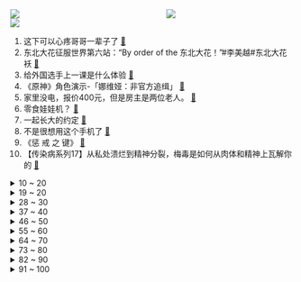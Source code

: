 <div >
	<a style="float:left;width:55%;" href = "https://github.com/anuraghazra/github-readme-stats">
	 <img src = "https://github-readme-stats.vercel.app/api?username=iuuuuuaena&theme=buefy&show_icons=true"/>
	</a>
	<a  style="float:right;width:45%" href = "https://github.com/anuraghazra/github-readme-stats">
	 <img  src="https://github-readme-stats.vercel.app/api/top-langs/?username=anuraghazra&layout=compact"/>
	</a>
	</div>

[![](https://img.shields.io/badge/jxd-@jxdgogogo.xyz-yellowgreen.svg)](https://www.jxdgogogo.xyz)<br>
1. 这下可以心疼哥哥一辈子了 [:link:](//www.bilibili.com/video/BV1bi4y1e7wX) <br>
2. 东北大花征服世界第六站：“By order of the 东北大花！”#李美越#东北大花袄 [:link:](//www.bilibili.com/video/BV1ec411m7pn) <br>
3. 给外国选手上一课是什么体验 [:link:](//www.bilibili.com/video/BV1ib4y1G7or) <br>
4. 《原神》角色演示-「娜维娅：非官方追缉」 [:link:](//www.bilibili.com/video/BV1pG411Y7Jv) <br>
5. 家里没电，报价400元，但是房主是两位老人。 [:link:](//www.bilibili.com/video/BV18N4y1b7Zh) <br>
6. 零食娃娃机？ [:link:](//www.bilibili.com/video/BV1Ea4y1r7nx) <br>
7. 一起长大的约定 [:link:](//www.bilibili.com/video/BV1S64y1p7Qy) <br>
8. 不是很想用这个手机了 [:link:](//www.bilibili.com/video/BV1ab4y1G7tS) <br>
9. 《惩 戒 之 键》 [:link:](//www.bilibili.com/video/BV1mw411t7dn) <br>
10. 【传染病系列17】从私处溃烂到精神分裂，梅毒是如何从肉体和精神上瓦解你的 [:link:](//www.bilibili.com/video/BV1Ec411y7kW) <br>
<details>
<summary>10 ~ 20</summary>

11. 舍友考四级堪比电视剧 [:link:](//www.bilibili.com/video/BV1tc411m7nG) <br>
12. 首先你要快乐 其次都是其次 [:link:](//www.bilibili.com/video/BV1rj411p7ih) <br>
13. 小孩哥：你觉得你能杀死我？ [:link:](//www.bilibili.com/video/BV1tN4y1b763) <br>
14. 对话，陈奕迅！！！！！！ [:link:](//www.bilibili.com/video/BV1Vc411y7nm) <br>
15. 好好好，这样玩是吧！ [:link:](//www.bilibili.com/video/BV1PG411Y7cz) <br>
16. AMSR [:link:](//www.bilibili.com/video/BV1Lb4y1V7aT) <br>
17. 羊村第三季（2） [:link:](//www.bilibili.com/video/BV15a4y1r7te) <br>
18. 视频来晚了哥 [:link:](//www.bilibili.com/video/BV1Vw41147uB) <br>
19. 这次我想画的平一点 [:link:](//www.bilibili.com/video/BV1EG411Y7M9) <br>
</details>
<details>
<summary>19 ~ 20</summary>

20. 奇怪的冰淇淋 8 最终章？罗德换上了新衣服！泰坦机器人超进化！ [:link:](//www.bilibili.com/video/BV1MG411Y7DB) <br>
21. 【兔丸】cos凝光去故宫看雪啦 [:link:](//www.bilibili.com/video/BV1Jp4y1f7qe) <br>
22. 牛骨麻将2 [:link:](//www.bilibili.com/video/BV18e411k71U) <br>
23. “大毒枭”网上带货 都是假货 给客户吃出糖尿病！ [:link:](//www.bilibili.com/video/BV1Kb4y1V7SV) <br>
24. 【毕导】这可能是世界上唯一科普这种皱纹的视频……？ [:link:](//www.bilibili.com/video/BV1Fj411H7Xi) <br>
25. ⚡最 爽 的 一 集⚡ [:link:](//www.bilibili.com/video/BV1rw411x7c1) <br>
26. 我宣布！这是我2023年最成功的整蛊！！！ [:link:](//www.bilibili.com/video/BV1Jw411475y) <br>
27. “非 自 然 死 亡” [:link:](//www.bilibili.com/video/BV1nC4y1u7aA) <br>
28. b 站 热 度 年 度 总 结 ☆【年度套娃2023】 [:link:](//www.bilibili.com/video/BV1BN411G7yd) <br>
</details>
<details>
<summary>28 ~ 30</summary>

29. 鳄鱼简直浑身都是宝！ [:link:](//www.bilibili.com/video/BV1Cu4y1M7kZ) <br>
30. 永远不要质疑古人的审美，香炉鼻祖博山炉制作技艺。 [:link:](//www.bilibili.com/video/BV1Mg4y117D1) <br>
31. 飞10000公里，探秘全世界最罕见麦当劳！ 非洲麦门吃什么？ [:link:](//www.bilibili.com/video/BV1hG411a72w) <br>
32. 你的工作年度盘点已生成，请点击视频。 [:link:](//www.bilibili.com/video/BV1vK411b7gA) <br>
33. 闻会军是谁？竟一夜之间刷爆朋友圈【梗指南】 [:link:](//www.bilibili.com/video/BV1Kg4y1C7Bj) <br>
34. 走自己的路，撑自己的伞 [:link:](//www.bilibili.com/video/BV1N94y1P7WE) <br>
35. 《最伟大的芙芙》这世上的热闹，出自枫丹。 [:link:](//www.bilibili.com/video/BV1xu4y1T7qB) <br>
36. “挥棒的那一刻，艺术已成” [:link:](//www.bilibili.com/video/BV1Xj411n7ZF) <br>
37. 酱油可以当墨水吗？！酱香味的字！ [:link:](//www.bilibili.com/video/BV13i4y1e7Bp) <br>
</details>
<details>
<summary>37 ~ 40</summary>

38. 【原神过家家】芙芙：这就是须弥育子的做法吗 [:link:](//www.bilibili.com/video/BV15C4y1Q7og) <br>
39. 改掉不良习惯，燃起青春斗志 [:link:](//www.bilibili.com/video/BV1tw41147ot) <br>
40. 我爸可太有出息了 [:link:](//www.bilibili.com/video/BV1Li4y1a72V) <br>
41. 【warma】如果有外向的人拉我一把！ [:link:](//www.bilibili.com/video/BV1na4y1r7y8) <br>
42. 同学，这里不让睡觉 [:link:](//www.bilibili.com/video/BV1Wa4y1R7a7) <br>
43. 【STN快报第七季39】浩劫的前夕当然是拿钱跑路啊，未必真打僵尸啊？ [:link:](//www.bilibili.com/video/BV1Wc411y7Tf) <br>
44. 帅小伙说尿酸又高了，吓得我赶紧点一堆生腌宵夜给他好好补补 [:link:](//www.bilibili.com/video/BV1Uu4y1H7To) <br>
45. 【塞尔达】那些超乎你想象力的离谱游戏玩法！ [:link:](//www.bilibili.com/video/BV1iK411b7kv) <br>
46. 可算是找到了 [:link:](//www.bilibili.com/video/BV1AN4y1a7bU) <br>
</details>
<details>
<summary>46 ~ 50</summary>

47. 陪男朋友钓鱼，说说我辞职结婚这件事...... [:link:](//www.bilibili.com/video/BV1vN4y1h7EP) <br>
48. 【ITZY】“BORN TO BE” M/V [:link:](//www.bilibili.com/video/BV18K411b7fW) <br>
49. 关于社恐回学校探望老师这件事 [:link:](//www.bilibili.com/video/BV1hu4y1J7zj) <br>
50. 如何在家制造香菇脆 [:link:](//www.bilibili.com/video/BV11e411k7Ve) <br>
51. 在零下8度的大雪中跳舞能有多美？ [:link:](//www.bilibili.com/video/BV1cC4y1Q7Y3) <br>
52. 街头对诗，不愧是汉语言文学的姑娘，对答如流 [:link:](//www.bilibili.com/video/BV17a4y1R723) <br>
53. 因为情怀我开了家8K电影院，放完一部电影就拆迁了 [:link:](//www.bilibili.com/video/BV1dw411x75M) <br>
54. 大声发，但是通的高压电 [:link:](//www.bilibili.com/video/BV1ne411C76Q) <br>
55. 根据美国黑心矿厂改编的游戏，黑暗程度令人胆颤！ [:link:](//www.bilibili.com/video/BV1Pw41147Kc) <br>
</details>
<details>
<summary>55 ~ 60</summary>

56. 【瑞克与莫蒂】爽翻了！戴安姥姥登场，上演年度最佳剧情！（第七季大结局·剧情）#295 [:link:](//www.bilibili.com/video/BV1C64y1p7u3) <br>
57. 芬兰家人顺利拿到中国签证！庆祝中国行狂炫东北酸菜火锅到端盆喝汤！美蛙鱼头话梅排骨啃到晕天黑地！撑到站不起来！ [:link:](//www.bilibili.com/video/BV1ne411C7y9) <br>
58. 深圳这公园迟早出个歼20飞行员 [:link:](//www.bilibili.com/video/BV1n94y1A7Ff) <br>
59. 违法工厂深夜转移证据，纪录片导演冒险潜伏拍摄。 [:link:](//www.bilibili.com/video/BV1bj411W7h6) <br>
60. 好歹毒的烤肠！也太太太太太好吃了！！ [:link:](//www.bilibili.com/video/BV1sp4y1f7y9) <br>
61. 【北京欢迎你】这是一首来自五湖四海的新年祝福 [:link:](//www.bilibili.com/video/BV1uc411o7tw) <br>
62. 大吉大利，今晚吃鸡，这次管够管饱。 [:link:](//www.bilibili.com/video/BV1pw411x7Dn) <br>
63. 科目三完整版来啦！ [:link:](//www.bilibili.com/video/BV1UK411b7jj) <br>
64. 我爸问我考研还去不去了，笑了，老铁我这自制力以后再别考试写计划喽 [:link:](//www.bilibili.com/video/BV11u4y1H7K1) <br>
</details>
<details>
<summary>64 ~ 70</summary>

65. 2023演技大赏：烂得花样百出！明年可别再这么演了！ [:link:](//www.bilibili.com/video/BV1xc411m7x2) <br>
66. “南方人也有自己的初雪” [:link:](//www.bilibili.com/video/BV1g64y1p7dP) <br>
67. 村上春树说过：人不能太轴 [:link:](//www.bilibili.com/video/BV1uN411V7eQ) <br>
68. 上车睡觉，下车尿尿，到点拍照，一问去哪，啥也不知道(-｡-; [:link:](//www.bilibili.com/video/BV1Cg4y117Xp) <br>
69. 在电影院上班是什么体验 [:link:](//www.bilibili.com/video/BV1Yi4y1e79X) <br>
70. 温暖中带着一丝紧张 [:link:](//www.bilibili.com/video/BV1jQ4y1g7jj) <br>
71. 这能不好吃？ [:link:](//www.bilibili.com/video/BV1mC4y1Q7NU) <br>
72. 给流浪猫制作四层冬季猫窝的第三层之“单身公寓” [:link:](//www.bilibili.com/video/BV1Vp4y1f7b9) <br>
73. “普 普 通 通 的 一 局”|  前篇 [:link:](//www.bilibili.com/video/BV1jg4y1175p) <br>
</details>
<details>
<summary>73 ~ 80</summary>

74. 太震撼了！我做了一片可以吃的荷塘！！ [:link:](//www.bilibili.com/video/BV1vG411a7Qd) <br>
75. 圣诞快乐劳伦斯先生，但是在医院 [:link:](//www.bilibili.com/video/BV1Fa4y1R73V) <br>
76. 感觉它好开心 [:link:](//www.bilibili.com/video/BV12b4y1G7sF) <br>
77. 假如音效师是新手！谍战片活生生演成喜剧！(第二弹) [:link:](//www.bilibili.com/video/BV1Nu4y1n7Dw) <br>
78. 游戏开发部出大事了！[蔚蓝档案动画片] [:link:](//www.bilibili.com/video/BV1DC4y1Q73a) <br>
79. 55岁阿姨苦练化妆挑战100天 [:link:](//www.bilibili.com/video/BV1Ra4y1r7Md) <br>
80. 生活不易 爹地叹气… [:link:](//www.bilibili.com/video/BV1op4y1f7RB) <br>
81. 【花小烙】为什么冬天在外面冻久了皮肤会变紫？ [:link:](//www.bilibili.com/video/BV1ea4y1r7kC) <br>
82. 女孩子玩塞恩怎么了？ [:link:](//www.bilibili.com/video/BV11g4y117PD) <br>
</details>
<details>
<summary>82 ~ 90</summary>

83. 下雪了！星你竟已播出十年！今天就来回顾现象级大爆剧《来自星星的你》 [:link:](//www.bilibili.com/video/BV1DC4y1Q7WU) <br>
84. 求仙问道 [:link:](//www.bilibili.com/video/BV1ru4y1F7gc) <br>
85. 长相与声音不符是什么体验？ [:link:](//www.bilibili.com/video/BV1rQ4y1G7qs) <br>
86. Love shot喔喔喔 [:link:](//www.bilibili.com/video/BV1Rp4y1f7wW) <br>
87. 【逆天中配】漫威  但是GTA6预告 [:link:](//www.bilibili.com/video/BV1nN4y1h7N2) <br>
88. 果然认真画画就是不一样！ [:link:](//www.bilibili.com/video/BV1bC4y1g7tJ) <br>
89. 咱爹咱妈的爱情故事之豆角情缘 [:link:](//www.bilibili.com/video/BV1HC4y1g72e) <br>
90. 高考失利，我的逆袭 [:link:](//www.bilibili.com/video/BV1gG411Y7Qr) <br>
91. “区区零下二十度而已” [:link:](//www.bilibili.com/video/BV1Qp4y1f7Bo) <br>
</details>
<details>
<summary>91 ~ 100</summary>

92. 天冷了 身上长猫啦 [:link:](//www.bilibili.com/video/BV1k64y1V7Cb) <br>
93. 折断是你的谎言 [:link:](//www.bilibili.com/video/BV1Lc411o7QG) <br>
94. 编剧在什么情况下会杀死一个角色？ [:link:](//www.bilibili.com/video/BV1eu4y1J72k) <br>
95. 成都大哥卖血旺，一斤血兑五斤水，一碗卖28，20元成本至少赚2000 [:link:](//www.bilibili.com/video/BV1dN411V7Yg) <br>
96. 【进击的巨人动画】 黑爱的立体机动时间 [:link:](//www.bilibili.com/video/BV1Cg4y117dX) <br>
97. 二次元大战老君山！ [:link:](//www.bilibili.com/video/BV1MW4y1F7bh) <br>
98. 1000多个小生命 [:link:](//www.bilibili.com/video/BV1KG411Y7kb) <br>
99. 好冷啊啊啊啊啊 [:link:](//www.bilibili.com/video/BV18C4y1u7Wa) <br>
100. 全网寻找这个季莹莹 [:link:](//www.bilibili.com/video/BV1F94y1P7ui) <br>
</details>
